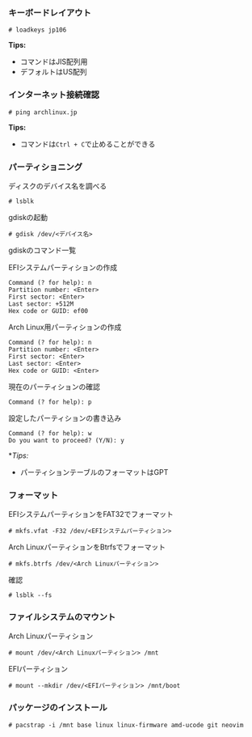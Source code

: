 ### キーボードレイアウト
```
# loadkeys jp106
```

**Tips:**
- コマンドはJIS配列用
- デフォルトはUS配列
### インターネット接続確認
```
# ping archlinux.jp
```

**Tips:**
- コマンドは`Ctrl + C`で止めることができる
### パーティショニング
ディスクのデバイス名を調べる
```
# lsblk
```

gdiskの起動
```
# gdisk /dev/<デバイス名>
```
gdiskのコマンド一覧

EFIシステムパーティションの作成
```gdisk
Command (? for help): n
Partition number: <Enter>
First sector: <Enter>
Last sector: +512M
Hex code or GUID: ef00
```

Arch Linux用パーティションの作成
```gdisk
Command (? for help): n
Partition number: <Enter>
First sector: <Enter>
Last sector: <Enter>
Hex code or GUID: <Enter>
```

現在のパーティションの確認
```gdisk
Command (? for help): p
```

設定したパーティションの書き込み
```gdisk
Command (? for help): w
Do you want to proceed? (Y/N): y
```

**Tips:*
- パーティションテーブルのフォーマットはGPT
### フォーマット
EFIシステムパーティションをFAT32でフォーマット
```
# mkfs.vfat -F32 /dev/<EFIシステムパーティション>
```

Arch LinuxパーティションをBtrfsでフォーマット
```
# mkfs.btrfs /dev/<Arch Linuxパーティション>
```

確認
```
# lsblk --fs
```
### ファイルシステムのマウント
Arch Linuxパーティション
```
# mount /dev/<Arch Linuxパーティション> /mnt
```

EFIパーティション
```
# mount --mkdir /dev/<EFIパーティション> /mnt/boot
```
### パッケージのインストール
```
# pacstrap -i /mnt base linux linux-firmware amd-ucode git neovim
```
